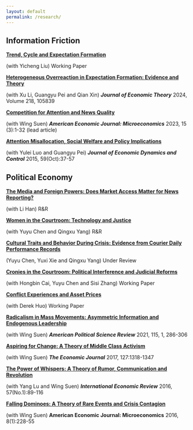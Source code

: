 ```yaml
---
layout: default
permalink: /research/
---
```

## Information Friction


[**Trend, Cycle and Expectation Formation**](/files/Trend.pdf)

(with Yicheng Liu) Working Paper


[**Heterogeneous Overreaction in Expectation Formation: Evidence and Theory**](/files/Heterogeneous.pdf)

(with Xu Li, Guangyu Pei and Qian Xin) ***Journal of Economic Theory*** 2024, Volume 218, 105839


[**​Competition for Attention and News Quality**](/files/Competition.pdf)

(with Wing Suen) ***American Economic Journal: Microeconomics*** 2023, 15 (3):1-32 (lead article)


[**Attention Misallocation, Social Welfare and Policy Implications**](/files/Attention.pdf)

(with Yulei Luo and Guangyu Pei)  ***Journal of Economic Dynamics and Control*** 2015, 59(Oct):37-57



## Political Economy


[**The Media and Foreign Powers: Does Market Access Matter for News Reporting?​**](/files/MediaBow.pdf)

(with Li Han) R&R


[**Women in the Courtroom: Technology and Justice​**](/files/Women.pdf)

(with Yuyu Chen and Qingxu Yang) R&R


[**Cultural Traits and Behavior During Crisis: Evidence from Courier Daily Performance Records**](/files/Courier.pdf)

(Yuyu Chen, Yuxi Xie and Qingxu Yang) Under Review


[**Cronies in the Courtroom: Political Interference and Judicial Reforms**](/files/Cronies.pdf)

(with Hongbin Cai, Yuyu Chen and Sisi Zhang) Working Paper


[**Conflict Experiences and Asset Prices**](/files/Conflict.pdf)

(with Derek Huo) Working Paper


[**Radicalism in Mass Movements: Asymmetric Information and Endogenous Leadership**](/files/Radicalism.pdf)

​(with Wing Suen) ***American Political Science Review*** 2021, 115, 1, 286-306


[**Aspiring for Change: A Theory of Middle Class Activism**](/files/Aspiring.pdf)

(with Wing Suen)  ***The Economic Journal*** 2017, 127:1318-1347


[**The Power of Whispers: A Theory of Rumor, Communication and Revolution**](/files/Thepower.pdf)

(with Yang Lu and Wing Suen) ***International Economic Review*** 2016, 57(No.1):89-116

[**Falling ﻿Dominoes﻿: A Theory of Rare Events and Crisis Contagion**](/files/Falling.pdf)

(with Wing Suen)  **American Economic Journal: Microeconomics** 2016, 8(1):228-55

